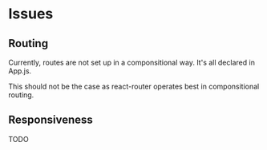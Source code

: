 # Issues

## Routing

Currently, routes are not set up in a componsitional way. It's all declared in App.js.

This should not be the case as react-router operates best in componsitional routing.

## Responsiveness

TODO
